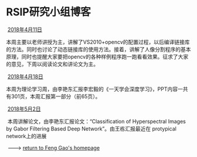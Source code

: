 #                RSIP研究小组博客

 

​        [2018年4月11日](./20180411.html)

​        本周主要以老师讲授为主，讲解了VS2010+opencv的配置过程，以后编译链接库的方法。同时也讨论了动态链接库的使用方法。接着，讲解了人像分割程序的基本原理，同时也提醒大家要把opencv的各种样例程序跑一跑看看效果。征求了大家的意见，下周以阅读论文和讲论文为主。

​        [2018年4月18日](./20180418.html)

​        本周为理论学习周，由李艳东汇报李宏毅的《一天学会深度学习》，PPT内容一共有301页，本周汇报第一部分（前65页）。

​        [2018年5月2日](./20180502.html)

​        本周讲解论文，由李艳东汇报论文：“Classification of Hyperspectral Images by Gabor Filtering Based Deep Network”。由王栋汇报最近在 protypical network上的进展





​        ---> [return to Feng Gao's homepage](https://summitgao.github.io/)

  